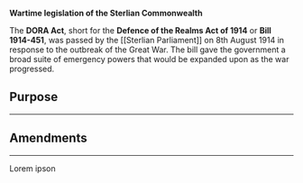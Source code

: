 **Wartime legislation of the Sterlian Commonwealth**

The **DORA Act**, short for the **Defence of the Realms Act of 1914** or **Bill 1914-451**, was passed by the [[Sterlian Parliament]] on 8th August 1914 in response to the outbreak of the Great War. The bill gave the government a broad suite of emergency powers that would be expanded upon as the war progressed.

## Purpose
----

## Amendments
---
Lorem ipson